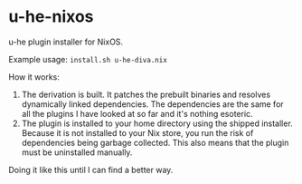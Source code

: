 # u-he-nixos

u-he plugin installer for NixOS.

Example usage: `install.sh u-he-diva.nix`

How it works:

1. The derivation is built. It patches the prebuilt binaries and resolves dynamically linked dependencies. The dependencies are the same for all the plugins I have looked at so far and it's nothing esoteric.
2. The plugin is installed to your home directory using the shipped installer. Because it is not installed to your Nix store, you run the risk of dependencies being garbage collected. This also means that the plugin must be uninstalled manually.

Doing it like this until I can find a better way.
